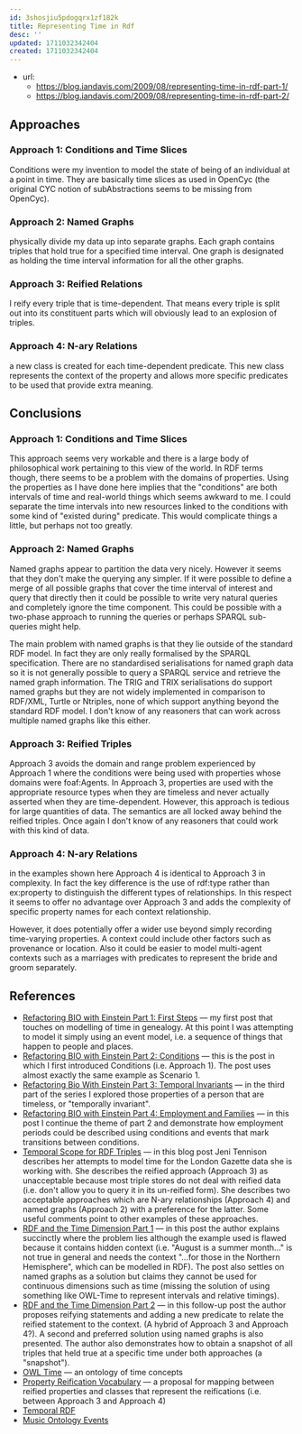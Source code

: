 ```yaml
---
id: 3shosjiu5pdogqrx1zf182k
title: Representing Time in Rdf
desc: ''
updated: 1711032342404
created: 1711032342404
---
```


- url:
  - https://blog.iandavis.com/2009/08/representing-time-in-rdf-part-1/
  - https://blog.iandavis.com/2009/08/representing-time-in-rdf-part-2/

## Approaches

### Approach 1: Conditions and Time Slices

Conditions were my invention to model the state of being of an individual at a point in time. They are basically time slices as used in OpenCyc (the original CYC notion of subAbstractions seems to be missing from OpenCyc).

### Approach 2: Named Graphs

physically divide my data up into separate graphs. Each graph contains triples that hold true for a specified time interval. One graph is designated as holding the time interval information for all the other graphs.

### Approach 3: Reified Relations

I reify every triple that is time-dependent. That means every triple is split out into its constituent parts which will obviously lead to an explosion of triples.

### Approach 4: N-ary Relations

a new class is created for each time-dependent predicate. This new class represents the context of the property and allows more specific predicates to be used that provide extra meaning.

## Conclusions

### Approach 1: Conditions and Time Slices

This approach seems very workable and there is a large body of philosophical work pertaining to this view of the world. In RDF terms though, there seems to be a problem with the domains of properties. Using the properties as I have done here implies that the "conditions" are both intervals of time and real-world things which seems awkward to me. I could separate the time intervals into new resources linked to the conditions with some kind of "existed during" predicate. This would complicate things a little, but perhaps not too greatly.


### Approach 2: Named Graphs

Named graphs appear to partition the data very nicely. However it seems that they don't make the querying any simpler. If it were possible to define a merge of all possible graphs that cover the time interval of interest and query that directly then it could be possible to write very natural queries and completely ignore the time component. This could be possible with a two-phase approach to running the queries or perhaps SPARQL sub-queries might help.

The main problem with named graphs is that they lie outside of the standard RDF model. In fact they are only really formalised by the SPARQL specification. There are no standardised serialisations for named graph data so it is not generally possible to query a SPARQL service and retrieve the named graph information. The TRIG and TRIX serialisations do support named graphs but they are not widely implemented in comparison to RDF/XML, Turtle or Ntriples, none of which support anything beyond the standard RDF model. I don't know of any reasoners that can work across multiple named graphs like this either.

### Approach 3: Reified Triples 

Approach 3 avoids the domain and range problem experienced by Approach 1 where the conditions were being used with properties whose domains were foaf:Agents. In Approach 3, properties are used with the appropriate resource types when they are timeless and never actually asserted when they are time-dependent. However, this approach is tedious for large quantities of data. The semantics are all locked away behind the reified triples. Once again I don't know of any reasoners that could work with this kind of data.


### Approach 4: N-ary Relations

in the examples shown here Approach 4 is identical to Approach 3 in complexity. In fact the key difference is the use of rdf:type rather than ex:property to distinguish the different types of relationships. In this respect it seems to offer no advantage over Approach 3 and adds the complexity of specific property names for each context relationship.

However, it does potentially offer a wider use beyond simply recording time-varying properties. A context could include other factors such as provenance or location. Also it could be easier to model multi-agent contexts such as a marriages with predicates to represent the bride and groom separately.



## References

-   [Refactoring BIO with Einstein Part 1: First Steps](http://blog.iandavis.com/2005/04/refactoring-bio-with-einstein-part-1-first-steps) — my first post that touches on modelling of time in genealogy. At this point I was attempting to model it simply using an event model, i.e. a sequence of things that happen to people and places.
-   [Refactoring BIO with Einstein Part 2: Conditions](http://blog.iandavis.com/2005/10/refactoring-bio-with-einstein-part-2-conditions) — this is the post in which I first introduced Conditions (i.e. Approach 1). The post uses almost exactly the same example as Scenario 1.
-   [Refactoring Bio With Einstein Part 3: Temporal Invariants](http://blog.iandavis.com/2006/03/refactoring-bio-with-einstein-part-3-temporal-invariants) — in the third part of the series I explored those properties of a person that are timeless, or "temporally invariant".
-   [Refactoring BIO with Einstein Part 4: Employment and Families](http://blog.iandavis.com/2006/03/refactoring-bio-with-einstein-part-4-employment-and-families) — in this post I continue the theme of part 2 and demonstrate how employment periods could be described using conditions and events that mark transitions between conditions.
-   [Temporal Scope for RDF Triples](http://www.jenitennison.com/blog/node/101) — in this blog post Jeni Tennison describes her attempts to model time for the London Gazette data she is working with. She describes the reified approach (Approach 3) as unacceptable because most triple stores do not deal with reified data (i.e. don't allow you to query it in its un-reified form). She describes two acceptable approaches which are N-ary relationships (Approach 4) and named graphs (Approach 2) with a preference for the latter. Some useful comments point to other examples of these approaches.
-   [RDF and the Time Dimension Part 1](http://oxforderewhon.wordpress.com/2008/11/28/rdf-and-the-time-dimension-part-1/) — in this post the author explains succinctly where the problem lies although the example used is flawed because it contains hidden context (i.e. "August is a summer month..." is not true in general and needs the context "...for those in the Northern Hemisphere", which can be modelled in RDF). The post also settles on named graphs as a solution but claims they cannot be used for continuous dimensions such as time (missing the solution of using something like OWL-Time to represent intervals and relative timings).
-   [RDF and the Time Dimension Part 2](http://oxforderewhon.wordpress.com/2008/12/10/rdf-and-the-time-dimension-part-2/) — in this follow-up post the author proposes reifying statements and adding a new predicate to relate the reified statement to the context. (A hybrid of Approach 3 and Approach 4?). A second and preferred solution using named graphs is also presented. The author also demonstrates how to obtain a snapshot of all triples that held true at a specific time under both approaches (a "snapshot").
-   [OWL Time](http://www.w3.org/TR/owl-time/) — an ontology of time concepts
-   [Property Reification Vocabulary](http://esw.w3.org/topic/PropertyReificationVocabulary) — a proposal for mapping between reified properties and classes that represent the reifications (i.e. between Approach 3 and Approach 4)
-   [Temporal RDF](http://www.dcc.uchile.cl/~cgutierr/papers/temporalRDF.pdf)
-   [Music Ontology Events](http://motools.sourceforge.net/event/event.html)